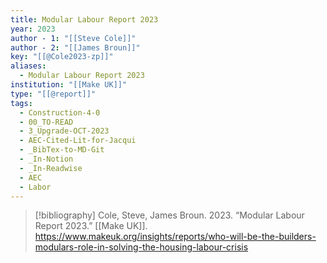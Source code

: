 ```yaml
---
title: Modular Labour Report 2023
year: 2023
author - 1: "[[Steve Cole]]"
author - 2: "[[James Broun]]"
key: "[[@Cole2023-zp]]"
aliases:
  - Modular Labour Report 2023
institution: "[[Make UK]]"
type: "[[@report]]"
tags:
  - Construction-4-0
  - 00_TO-READ
  - 3_Upgrade-OCT-2023
  - AEC-Cited-Lit-for-Jacqui
  - _BibTex-to-MD-Git
  - _In-Notion
  - _In-Readwise
  - AEC
  - Labor
---
```


> [!bibliography]
> Cole, Steve, James Broun. 2023. “Modular Labour Report 2023.” [[Make UK]]. https://www.makeuk.org/insights/reports/who-will-be-the-builders-modulars-role-in-solving-the-housing-labour-crisis